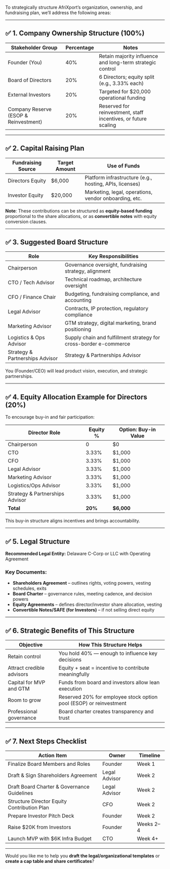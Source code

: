 To strategically structure AfriXport’s organization, ownership, and fundraising plan, we’ll address the following areas:

---

## ✅ **1. Company Ownership Structure (100%)**

| Stakeholder Group                     | Percentage | Notes                                                          |
| ------------------------------------- | ---------- | -------------------------------------------------------------- |
| Founder (You)                         | 40%        | Retain majority influence and long-term strategic control      |
| Board of Directors                    | 20%        | 6 Directors; equity split (e.g., 3.33% each)                   |
| External Investors                    | 20%        | Targeted for \$20,000 operational funding                      |
| Company Reserve (ESOP & Reinvestment) | 20%        | Reserved for reinvestment, staff incentives, or future scaling |

---

## ✅ **2. Capital Raising Plan**

| Fundraising Source | Target Amount | Use of Funds                                            |
| ------------------ | ------------- | ------------------------------------------------------- |
| Directors Equity   | \$6,000       | Platform infrastructure (e.g., hosting, APIs, licenses) |
| Investor Equity    | \$20,000      | Marketing, legal, operations, vendor onboarding, etc.   |

**Note**: These contributions can be structured as **equity-based funding** proportional to the share allocations, or as **convertible notes** with equity conversion clauses.

---

## ✅ **3. Suggested Board Structure**

| Role                    | Key Responsibilities                                              |
| ----------------------- | ----------------------------------------------------------------- |
| Chairperson             | Governance oversight, fundraising strategy, alignment             |
| CTO / Tech Advisor      | Technical roadmap, architecture oversight                         |
| CFO / Finance Chair     | Budgeting, fundraising compliance, and accounting                 |
| Legal Advisor           | Contracts, IP protection, regulatory compliance                   |
| Marketing Advisor       | GTM strategy, digital marketing, brand positioning                |
| Logistics & Ops Advisor | Supply chain and fulfillment strategy for cross-border e-commerce |
| Strategy & Partnerships Advisor | Strategy & Partnerships Advisor                           |
You (Founder/CEO) will lead product vision, execution, and strategic partnerships.

---

## ✅ **4. Equity Allocation Example for Directors (20%)**

To encourage buy-in and fair participation:

| Director Role         | Equity % | Option: Buy-in Value |
| --------------------- | -------- | -------------------- |
| Chairperson           | 0        | \$0                  |
| CTO                   | 3.33%       | \$1,000              |
| CFO                   | 3.33%       | \$1,000              |
| Legal Advisor         | 3.33%     | \$1,000              |
| Marketing Advisor     | 3.33%     | \$1,000              |
| Logistics/Ops Advisor | 3.33%       | \$1,000              |
| Strategy & Partnerships Advisor | 3.33% | \$1,000          |
|**Total**             | **20%**  | **\$6,000**           |

This buy-in structure aligns incentives and brings accountability.

---

## ✅ **5. Legal Structure**

**Recommended Legal Entity:** Delaware C-Corp or LLC with Operating Agreement

### Key Documents:

* **Shareholders Agreement** – outlines rights, voting powers, vesting schedules, exits
* **Board Charter** – governance rules, meeting cadence, and decision powers
* **Equity Agreements** – defines director/investor share allocation, vesting
* **Convertible Notes/SAFE (for Investors)** – if not selling direct equity

---

## ✅ **6. Strategic Benefits of This Structure**

| Objective                 | How This Structure Helps                                           |
| ------------------------- | ------------------------------------------------------------------ |
| Retain control            | You hold 40% — enough to influence key decisions                   |
| Attract credible advisors | Equity + seat = incentive to contribute meaningfully               |
| Capital for MVP and GTM   | Funds from board and investors allow lean execution                |
| Room to grow              | Reserved 20% for employee stock option pool (ESOP) or reinvestment |
| Professional governance   | Board charter creates transparency and trust                       |

---

## ✅ **7. Next Steps Checklist**

| Action Item                                 | Owner         | Timeline  |
| ------------------------------------------- | ------------- | --------- |
| Finalize Board Members and Roles            | Founder       | Week 1    |
| Draft & Sign Shareholders Agreement         | Legal Advisor | Week 2    |
| Draft Board Charter & Governance Guidelines | Legal Advisor | Week 2    |
| Structure Director Equity Contribution Plan | CFO           | Week 2    |
| Prepare Investor Pitch Deck                 | Founder       | Week 2    |
| Raise \$20K from Investors                  | Founder       | Weeks 2–4 |
| Launch MVP with \$6K Infra Budget           | CTO           | Week 4+   |

---

Would you like me to help you **draft the legal/organizational templates** or **create a cap table and share certificates**?

